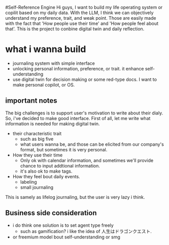 #Self-Reference Engine
Hi guys, I want to build my life operating system or copilit based on my daily data. With the LLM, I think we can objectively understand my preference, trait, and weak point. Those are easily made with the fact that 'How people use their time' and 'How people feel about that'. This is the project to conbine digital twin and daily reflection.

# what i wanna build
- journaling system with simple interface
- unlocking personal information, preference, or trait. it enhance self-understanding
- use digital twin for decision making or some red-type docs.
I want to make personal copilot, or OS.

## important notes
The big challenges is to support user's motivation to write about their dialy. So, i've decided to make good interface.
First of all, let me write what information is needed for making digital twin.
- their characteristic trait
  -  such as big five
  -  what users wanna be, and those can be elicited from our company's format, but sometimes it is very personal.
- How they use their time
  - Only ok with calendar information, and sometimes we'll provide chance to input addtional information.
  - it's also ok to make tags.
- How they feel bout daily events.
  - labeling
  - small journaling

 This is samely as lifelog journaling, but the user is very lazy i think.


## Business side consideration
- i do think one solution is to set agent type freely
  - such as gamification? i like the idea of 人生はドラゴンクエスト.
- or freemium model bout self-understanding or smg

 
